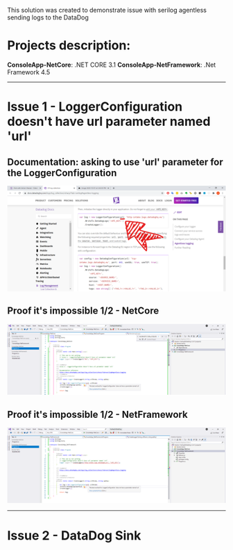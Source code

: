This solution was created to demonstrate issue with serilog agentless sending logs to the DataDog 

# Projects description:  

**ConsoleApp-NetCore**: .NET CORE 3.1
**ConsoleApp-NetFramework**: .Net Framework 4.5 

---

# Issue 1 - LoggerConfiguration doesn't have url parameter named 'url'
## Documentation: asking to use 'url' parameter for the LoggerConfiguration
![Documentation - LoggerConfiguration doesn't have url parameter named 'url'](https://github.com/AvgustPol/SerilogToDataDog/blob/master/img/%5B%20Documentation%20%5D%20LoggerConfiguration%20doesn't%20have%20url%20parameter%20named%20'url'.png?raw=true)

## Proof it's impossible 1/2 - NetCore 
![Proof - NetFramework - LoggerConfiguration doesn't have url parameter named 'url'](https://github.com/AvgustPol/SerilogToDataDog/blob/master/img/%5B%20NetCore%20%5D%20LoggerConfiguration%20doesn't%20have%20url%20parameter%20named%20'url'.png?raw=true)

## Proof it's impossible 1/2 - NetFramework 
![Proof - NetFramework - LoggerConfiguration doesn't have url parameter named 'url'](https://github.com/AvgustPol/SerilogToDataDog/blob/master/img/%5B%20NetFramework%20%5D%20LoggerConfiguration%20doesn't%20have%20url%20parameter%20named%20'url'.png?raw=true)

--- 


# Issue 2 - DataDog Sink 
